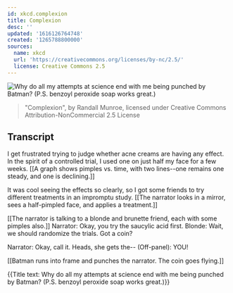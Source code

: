 ```yaml
---
id: xkcd.complexion
title: Complexion
desc: ''
updated: '1616126764748'
created: '1265788800000'
sources:
  name: xkcd
  url: 'https://creativecommons.org/licenses/by-nc/2.5/'
  license: Creative Commons 2.5
---
```

![Why do all my attempts at science end with me being punched by Batman?  (P.S. benzoyl peroxide soap works great.)](https://imgs.xkcd.com/comics/complexion.png)
> "Complexion", by Randall Munroe, licensed under Creative Commons Attribution-NonCommercial 2.5 License

## Transcript
I get frustrated trying to judge whether acne creams are having any effect. In the spirit of a controlled trial, I used one on just half my face for a few weeks.
[[A graph shows pimples vs. time, with two lines--one remains one steady, and one is declining.]]

It was cool seeing the effects so clearly, so I got some friends to try different treatments in an impromptu study.
[[The narrator looks in a mirror, sees a half-pimpled face, and applies a treatment.]]

[[The narrator is talking to a blonde and brunette friend, each with some pimples also.]]
Narrator: Okay, you try the saucylic acid first.
Blonde: Wait, we should randomize the trials. Got a coin?

Narrator: Okay, call it. Heads, she gets the--
(Off-panel): YOU!

[[Batman runs into frame and punches the narrator. The coin goes flying.]]

{{Title text: Why do all my attempts at science end with me being punched by Batman?  (P.S. benzoyl peroxide soap works great.)}}
